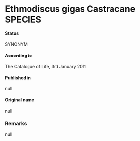 Ethmodiscus gigas Castracane SPECIES
=======

#### Status
SYNONYM

#### According to
The Catalogue of Life, 3rd January 2011

#### Published in
null

#### Original name
null

### Remarks
null